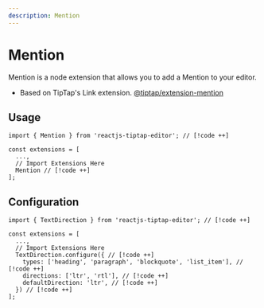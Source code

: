 ```yaml
---
description: Mention
---
```


# Mention

Mention is a node extension that allows you to add a Mention to your editor.

- Based on TipTap's Link extension. [@tiptap/extension-mention](https://tiptap.dev/docs/editor/extensions/nodes/mention)

## Usage

```tsx
import { Mention } from 'reactjs-tiptap-editor'; // [!code ++]

const extensions = [
  ...,
  // Import Extensions Here
  Mention // [!code ++]
];
```

## Configuration

```tsx
import { TextDirection } from 'reactjs-tiptap-editor'; // [!code ++]

const extensions = [
  ...,
  // Import Extensions Here
  TextDirection.configure({ // [!code ++]
    types: ['heading', 'paragraph', 'blockquote', 'list_item'], // [!code ++]
    directions: ['ltr', 'rtl'], // [!code ++]
    defaultDirection: 'ltr', // [!code ++]
  }) // [!code ++]
];
```
